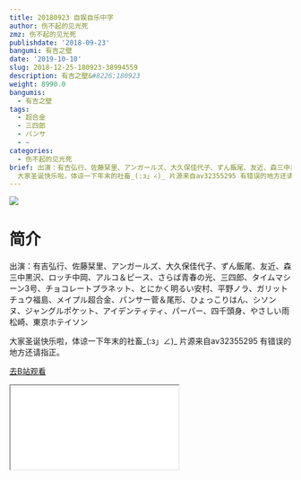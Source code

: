 ```yaml
---
title: 20180923 自娱自乐中字
author: 伤不起的见光死
zmz: 伤不起的见光死
publishdate: '2018-09-23'
bangumi: 有吉之壁
date: '2019-10-10'
slug: 2018-12-25-180923-38994559
description: 有吉之壁&#8226;180923
weight: 8990.0
bangumis:
  - 有吉之壁
tags:
  - 超合金
  - 三四郎
  - パンサ
  - ~
categories:
  - 伤不起的见光死
brief: 出演：有吉弘行、佐藤栞里、アンガールズ、大久保佳代子、ずん飯尾、友近、森三中黒沢、ロッチ中岡、アルコ＆ピース、さらば青春の光、三四郎、タイムマシーン3号、チョコレートプラネット、とにかく明るい安村、平野ノラ、ガリットチュウ福島、メイプル超合金、パンサー菅＆尾形、ひょっこりはん、シソンヌ、ジャングルポケット、アイデンティティ、パーパー、四千頭身、やさしい雨松崎、東京ホテイソン
  大家圣诞快乐啦，体谅一下年末的社畜_(:з」∠)_ 片源来自av32355295 有错误的地方还请指正。
---
```

![](https://raw.githubusercontent.com/tcgriffith/owaraisite/master/static/tmpimg/8c7f0bea2a44ee18c555bd82f6d30ed1171b08e5.png.480.jpg)
# 简介  
出演：有吉弘行、佐藤栞里、アンガールズ、大久保佳代子、ずん飯尾、友近、森三中黒沢、ロッチ中岡、アルコ＆ピース、さらば青春の光、三四郎、タイムマシーン3号、チョコレートプラネット、とにかく明るい安村、平野ノラ、ガリットチュウ福島、メイプル超合金、パンサー菅＆尾形、ひょっこりはん、シソンヌ、ジャングルポケット、アイデンティティ、パーパー、四千頭身、やさしい雨松崎、東京ホテイソン

大家圣诞快乐啦，体谅一下年末的社畜_(:з」∠)_
片源来自av32355295
有错误的地方还请指正。  

[去B站观看](https://www.bilibili.com/video/av38994559/)
<div class ="resp-container"><iframe class="testiframe" src="//player.bilibili.com/player.html?aid=38994559"", scrolling="no", allowfullscreen="true" > </iframe></div> 
